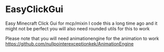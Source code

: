 # EasyClickGui
Easy Minecraft Click Gui for mcp/mixin
I code this a long time ago and it might not be perfect
you will also need rounded utils for this to work

Please note that you will need animationengine for the animation to work
https://github.com/nullpointerexceptionkek/AnimationEngine
